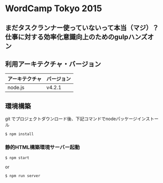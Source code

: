 # WordCamp Tokyo 2015

## まだタスクランナー使っていないって本当（マジ）？仕事に対する効率化意識向上のためのgulpハンズオン

## 利用アーキテクチャ・バージョン

| アーキテクチャ | バージョン  |
|---|---|
| node.js | v4.2.1 |

## 環境構築

git でプロジェクトダウンロード後、下記コマンドでnodeパッケージインストール

```
$ npm install
```

### 静的HTML構築環境サーバー起動

```
$ npm start
```

or

```
$ npm run server
```

